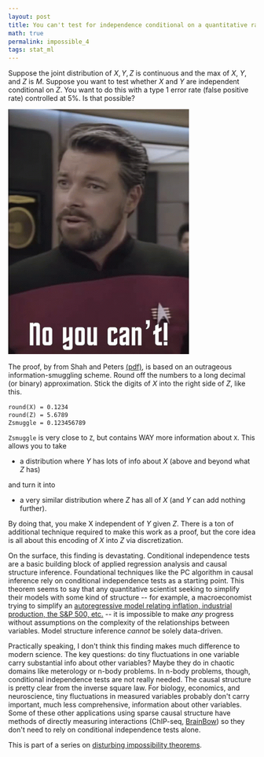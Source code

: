 ```yaml
---
layout: post
title: You can't test for independence conditional on a quantitative random variable.
math: true
permalink: impossible_4
tags: stat_ml
---
```


Suppose the joint distribution of $X, Y, Z$ is continuous and the max of $X$, $Y$, and $Z$ is $M$. Suppose you want to test whether $X$ and $Y$ are independent conditional on $Z$. You want to do this with a type 1 error rate (false positive rate) controlled at 5%. Is that possible?


![Commander Will Riker angrily shouts "No you can't. Don't even try!"](/images/commander-riker-no-you-cant.gif)

The proof, by from Shah and Peters [(pdf)](https://arxiv.org/pdf/1804.07203.pdf), is based on an outrageous information-smuggling scheme. Round off the numbers to a long decimal (or binary) approximation. Stick the digits of $X$ into the right side of $Z$, like this.

    round(X) = 0.1234
    round(Z) = 5.6789
    Zsmuggle = 0.123456789

`Zsmuggle` is very close to `Z`, but contains WAY more information about `X`. This allows you to take 

- a distribution where $Y$ has lots of info about $X$ (above and beyond what $Z$ has)

and turn it into 

- a very similar distribution where $Z$ has all of $X$ (and $Y$ can add nothing further). 

By doing that, you make X independent of $Y$ given $Z$. There is a ton of additional technique required to make this work as a proof, but the core idea is all about this encoding of $X$ into $Z$ via discretization.

On the surface, this finding is devastating. Conditional independence tests are a basic building block of applied regression analysis and causal structure inference. Foundational techniques like the PC algorithm in causal inference rely on conditional independence tests as a starting point. This theorem seems to say that any quantitative scientist seeking to simplify their models with some kind of structure -- for example, a macroeconomist trying to simplify an [autoregressive model relating inflation, industrial production, the S&P 500, etc.](https://www.cmu.edu/dietrich/philosophy/events/workshops-conferences/causal-discovery/hoover.html) -- it is impossible to make *any* progress without assumptions on the complexity of the relationships between variables. Model structure inference *cannot* be solely data-driven. 

Practically speaking, I don't think this finding makes much difference to modern science. The key questions: do tiny fluctuations in one variable carry substantial info about other variables? Maybe they do in chaotic domains like meterology or n-body problems. In n-body problems, though, conditional independence tests are not really needed. The causal structure is pretty clear from the inverse square law. For biology, economics, and neuroscience, tiny fluctuations in measured variables probably don't carry important, much less comprehensive, information about other variables. Some of these other applications using sparse causal structure have methods of directly measuring interactions (ChIP-seq, [BrainBow](https://en.wikipedia.org/wiki/Brainbow)) so they don't need to rely on conditional independence tests alone. 

This is part of a series on [disturbing impossibility theorems](impossible_0).
